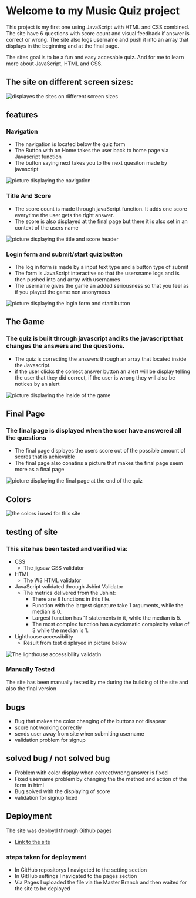 # Welcome to my Music Quiz project

 This project is my first one using JavaScript with HTML and CSS combined. The site have 6 questions with score count and visual feedback if answer is correct or wrong. The site also logs username and push it into an array that displays in the beginning and at the final page.

The sites goal is to be a fun and easy accesable quiz. And for me to learn more about JavaScript, HTML and CSS.

## The site on different screen sizes:
![displayes the sites on different screen sizes](assets/image/responsive.png)

## features 

### Navigation
- The navigation is located below the quiz form
- The Button with an Home takes the user back to home page via Javascript function
- The button saying next takes you to the next quesiton made by javascript

![picture displaying the navigation](assets/image/navigation.png)


### Title And Score 
- The score count is made through javaScript function. It adds one score everytime the user gets the right answer.
- The score is also displayed at the final page but there it is also set in an context of the users name

![picture displaying the title and score header](assets/image/headerAndScore.png)

### Login form and submit/start quiz button 
- The log in form is made by a input text type and a button type of submit
- The form is JavaScript interactive so that the usersname logs and is then pushed into and array with usernames
- The username gives the game an added seriousness so that you feel as if you played the game non anonymous

![picture displaying the login form and start button](assets/image/startPage.png)


## The Game 

### The quiz is built through javascript and its the javascript that changes the answers and the questions.
- The quiz is correcting the answers through an array that located inside the Javascript. 
- if the user clicks the correct answer button an alert will be display telling the user that they did correct, if the user is wrong they will also be notices by an alert

![picture displaying the inside of the game](assets/image/insideQuiz.png)

## Final Page 

### The final page is displayed when the user have answered all the questions
- The final page displayes the users score out of the possible amount of scores that is achievable 
- The final page also conatins a picture that makes the final page seem more as a final page

![picture displaying the final page at the end of the quiz](assets/image/finalPage.png)

## Colors

![the colors i used for this site](assets/image/colors.png)

## testing of site 

### This site has been tested and verified via:
- CSS
    - The jigsaw CSS validator 
- HTML
    - The W3 HTML validator
- JavaScript validated through Jshint Validator
    - The metrics delivered from the Jshint:
        - There are 8 functions in this file.
        - Function with the largest signature take 1 arguments, while the median is 0.
        - Largest function has 11 statements in it, while the median is 5.
        - The most complex function has a cyclomatic complexity value of 3 while the median is 1.
- Lighthouse accessibility
    - Result from test displayed in picture below

![The lighthouse accessibility validatin](assets/image/lighthouse.png)

### Manually Tested
The site has been manually tested by me during the building of the site and also the final version

## bugs 
- Bug that makes the color changing of the buttons not disapear 
- score not working correctly
- sends user away from site when submiting username
- validation problem for signup

## solved bug / not solved bug
- Problem with color display when correct/wrong answer is fixed
- Fixed username problem by changing the the method and action of the form in html
- Bug solved with the displaying of score
- validation for signup fixed


## Deployment 
The site was deployd through Github pages 
- [Link to the site ](https://albinhall.github.io/MusicQuiz/)

### steps taken for deployment
- In GitHub repositorys I navigeted to the setting section
- In GitHub settings I navigated to the pages section
- Via Pages I uploaded the file via the Master Branch and then waited for the site to be deployed


